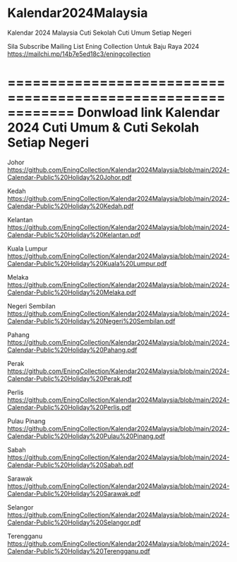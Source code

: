 # Kalendar2024Malaysia
Kalendar 2024 Malaysia Cuti Sekolah Cuti Umum Setiap Negeri

Sila Subscribe Mailing List Ening Collection Untuk Baju Raya 2024
https://mailchi.mp/14b7e5ed18c3/eningcollection

============================================================
Donwload link Kalendar 2024 Cuti Umum & Cuti Sekolah Setiap Negeri
============================================================
Johor
https://github.com/EningCollection/Kalendar2024Malaysia/blob/main/2024-Calendar-Public%20Holiday%20Johor.pdf

Kedah
https://github.com/EningCollection/Kalendar2024Malaysia/blob/main/2024-Calendar-Public%20Holiday%20Kedah.pdf

Kelantan
https://github.com/EningCollection/Kalendar2024Malaysia/blob/main/2024-Calendar-Public%20Holiday%20Kelantan.pdf

Kuala Lumpur
https://github.com/EningCollection/Kalendar2024Malaysia/blob/main/2024-Calendar-Public%20Holiday%20Kuala%20Lumpur.pdf

Melaka
https://github.com/EningCollection/Kalendar2024Malaysia/blob/main/2024-Calendar-Public%20Holiday%20Melaka.pdf

Negeri Sembilan
https://github.com/EningCollection/Kalendar2024Malaysia/blob/main/2024-Calendar-Public%20Holiday%20Negeri%20Sembilan.pdf

Pahang
https://github.com/EningCollection/Kalendar2024Malaysia/blob/main/2024-Calendar-Public%20Holiday%20Pahang.pdf

Perak
https://github.com/EningCollection/Kalendar2024Malaysia/blob/main/2024-Calendar-Public%20Holiday%20Perak.pdf

Perlis
https://github.com/EningCollection/Kalendar2024Malaysia/blob/main/2024-Calendar-Public%20Holiday%20Perlis.pdf

Pulau Pinang
https://github.com/EningCollection/Kalendar2024Malaysia/blob/main/2024-Calendar-Public%20Holiday%20Pulau%20Pinang.pdf

Sabah
https://github.com/EningCollection/Kalendar2024Malaysia/blob/main/2024-Calendar-Public%20Holiday%20Sabah.pdf

Sarawak
https://github.com/EningCollection/Kalendar2024Malaysia/blob/main/2024-Calendar-Public%20Holiday%20Sarawak.pdf

Selangor
https://github.com/EningCollection/Kalendar2024Malaysia/blob/main/2024-Calendar-Public%20Holiday%20Selangor.pdf

Terengganu
https://github.com/EningCollection/Kalendar2024Malaysia/blob/main/2024-Calendar-Public%20Holiday%20Terengganu.pdf
